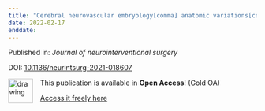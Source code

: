 ```yaml
---
title: "Cerebral neurovascular embryology[comma] anatomic variations[comma] and congenital brain arteriovenous lesions."
date: 2022-02-17
enddate:
---
```


Published in: *Journal of neurointerventional surgery*

DOI: [10.1136/neurintsurg-2021-018607](https://doi.org/10.1136/neurintsurg-2021-018607)

<img src="https://upload.wikimedia.org/wikipedia/commons/thumb/7/77/Open_Access_logo_PLoS_transparent.svg/800px-Open_Access_logo_PLoS_transparent.svg.png" alt="drawing" width="50" align="left"/> &nbsp;&nbsp;&nbsp;This publication is available in **Open Access**! (Gold OA)

&nbsp;&nbsp;&nbsp;[Access it freely here](https://bmcrheumatol.biomedcentral.com/track/pdf/10.1186/s41927-021-00240-0
)

